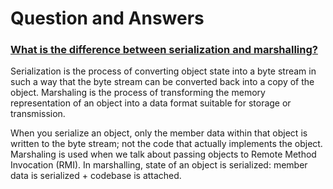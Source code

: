 # Question and Answers

### [What is the difference between serialization and marshalling?](https://stackoverflow.com/questions/770474/what-is-the-difference-between-serialization-and-marshaling)

Serialization is the process of converting object state into a byte stream in such a way that the byte stream can be converted back into a copy of the object. Marshaling is the process of transforming the memory representation of an object into a data format suitable for storage or transmission.

When you serialize an object, only the member data within that object is written to the byte stream; not the code that actually implements the object. Marshaling is used when we talk about passing objects to Remote Method Invocation (RMI). In marshalling, state of an object is serialized: member data is serialized + codebase is attached.
